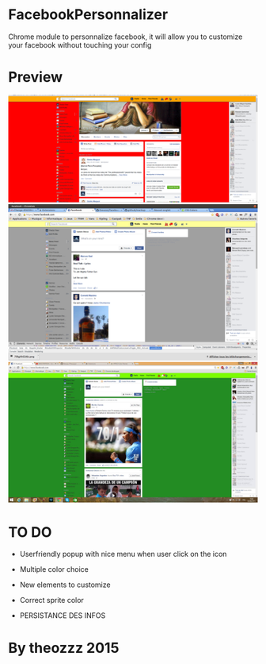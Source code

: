 # FacebookPersonnalizer
Chrome module to personnalize facebook, it will allow you to customize your facebook without touching your config


# Preview

![alt tag](https://github.com/theozzz/facebookPersonalizer/blob/master/images/facebookPersonalizerPreview.png)
![alt tag](https://github.com/theozzz/facebookPersonalizer/blob/master/images/FacebookPersonalizerPreview.png)
![alt tag](https://github.com/theozzz/facebookPersonalizer/blob/master/images/Preview2.jpg)

# TO DO

- Userfriendly popup with nice menu when user click on the icon
- Multiple color choice
- New elements to customize
- Correct sprite color

- PERSISTANCE DES INFOS

# By theozzz 2015